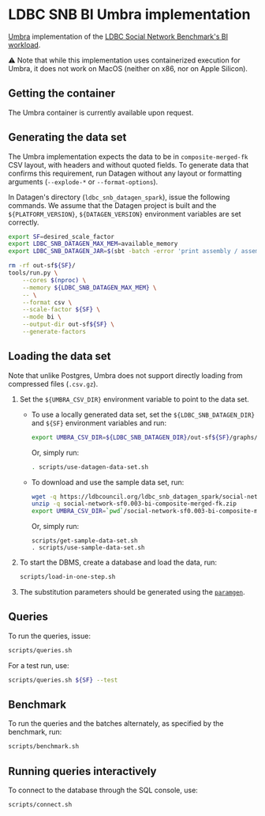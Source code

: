 # LDBC SNB BI Umbra implementation

[Umbra](https://umbra-db.com/) implementation of the [LDBC Social Network Benchmark's BI workload](https://github.com/ldbc/ldbc_snb_docs).

:warning: Note that while this implementation uses containerized execution for Umbra, it does not work on MacOS (neither on x86, nor on Apple Silicon).

## Getting the container

The Umbra container is currently available upon request.

## Generating the data set

The Umbra implementation expects the data to be in `composite-merged-fk` CSV layout, with headers and without quoted fields.
To generate data that confirms this requirement, run Datagen without any layout or formatting arguments (`--explode-*` or `--format-options`).

In Datagen's directory (`ldbc_snb_datagen_spark`), issue the following commands. We assume that the Datagen project is built and the `${PLATFORM_VERSION}`, `${DATAGEN_VERSION}` environment variables are set correctly.

```bash
export SF=desired_scale_factor
export LDBC_SNB_DATAGEN_MAX_MEM=available_memory
export LDBC_SNB_DATAGEN_JAR=$(sbt -batch -error 'print assembly / assemblyOutputPath')
```

```bash
rm -rf out-sf${SF}/
tools/run.py \
    --cores $(nproc) \
    --memory ${LDBC_SNB_DATAGEN_MAX_MEM} \
    -- \
    --format csv \
    --scale-factor ${SF} \
    --mode bi \
    --output-dir out-sf${SF} \
    --generate-factors
```

## Loading the data set

Note that unlike Postgres, Umbra does not support directly loading from compressed files (`.csv.gz`).

1. Set the `${UMBRA_CSV_DIR}` environment variable to point to the data set.

    * To use a locally generated data set, set the `${LDBC_SNB_DATAGEN_DIR}` and `${SF}` environment variables and run:

        ```bash
        export UMBRA_CSV_DIR=${LDBC_SNB_DATAGEN_DIR}/out-sf${SF}/graphs/csv/bi/composite-merged-fk/
        ```

        Or, simply run:

        ```bash
        . scripts/use-datagen-data-set.sh
        ```

    * To download and use the sample data set, run:

        ```bash
        wget -q https://ldbcouncil.org/ldbc_snb_datagen_spark/social-network-sf0.003-bi-composite-merged-fk.zip
        unzip -q social-network-sf0.003-bi-composite-merged-fk.zip
        export UMBRA_CSV_DIR=`pwd`/social-network-sf0.003-bi-composite-merged-fk/graphs/csv/bi/composite-merged-fk/
        ```

        Or, simply run:

        ```
        scripts/get-sample-data-set.sh
        . scripts/use-sample-data-set.sh
        ```

1. To start the DBMS, create a database and load the data, run:

    ```bash
    scripts/load-in-one-step.sh
    ```

1. The substitution parameters should be generated using the [`paramgen`](../paramgen).

## Queries

To run the queries, issue:

```bash
scripts/queries.sh
```

For a test run, use:

```bash
scripts/queries.sh ${SF} --test
```

## Benchmark

To run the queries and the batches alternately, as specified by the benchmark, run:

```bash
scripts/benchmark.sh
```

## Running queries interactively

To connect to the database through the SQL console, use:

```bash
scripts/connect.sh
```
